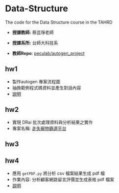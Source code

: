 # Data-Structure
The code for the Data Structure course in the TAHRD

- **授課教師:** 蔡芸琤老師

- **授課系所:** 台師大科技系

- **教師Repo**: [peculab/autogen_project](https://github.com/peculab/autogen_project)

## hw1
- 製作autogen 專案流程圖
- 抽換範例程式碼資料並產生對話內容
- [說明](https://github.com/41171119H/Data-Structure/tree/main/autogen#readme)
  
## hw2
- 實現 DRai 批次處理資料與分析結果之實作
- 專案名稱: [走失寵物篩選平台](https://github.com/41171119H/Data-Structure/tree/main/autogen/petLoss#-lost-pet-dataset-ai-analysis--search-platform)

## hw3

## hw4
- 應用 `getPDF.py` 將分析 csv 檔案結果生成 pdf 檔
- 作業內容: 分析顧客網路留言評價並生成表格 pdf 檔案
- [說明](https://github.com/41171119H/Data-Structure/tree/main/autogen/petLoss#-intrtnet-comment-of-pet-shop-from-custmors-ai-analysis)
